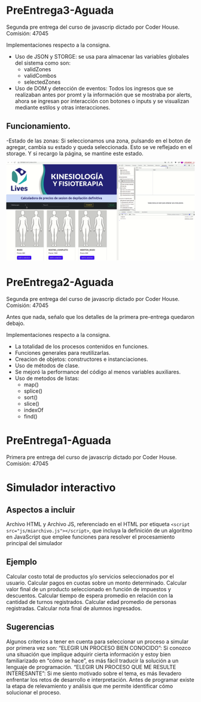 # PreEntrega3-Aguada
Segunda pre entrega del curso de javascrip dictado por Coder House. Comisión: 47045

Implementaciones respecto a la consigna.
- Uso de JSON y STORGE: se usa para almacenar las variables globales del sistema como son:
    - validZones
    - validCombos
    - selectedZones
- Uso de DOM y detección de eventos: Todos los ingresos que se realizaban antes por promt y la información que se mostraba por alerts,
ahora se ingresan por interacción con botones o inputs y se visualizan mediante estilos y otras interacciones.

## Funcionamiento.

-Estado de las zonas: Si seleccionamos una zona, pulsando en el boton de agregar, cambia su estado y queda seleccionada.
    Esto se ve reflejado en el storage. Y si recargo la página, se mantine este estado.

   ![](./extern_resources/cardStatus.gif)

# PreEntrega2-Aguada
Segunda pre entrega del curso de javascrip dictado por Coder House. Comisión: 47045

Antes que nada, señalo que los detalles de la primera pre-entrega quedaron debajo.

Implementaciones respecto a la consigna.
- La totalidad de los procesos contenidos en funciones.
- Funciones generales para reutilizarlas.
- Creacion de objetos: constructores e instanciaciones.
- Uso de métodos de clase.
- Se mejoró la performance del código al menos variables auxiliares.
- Uso de metodos de listas:
    - map()
    - splice()
    - sort()
    - slice()
    - indexOf
    - find()


# PreEntrega1-Aguada
Primera pre entrega del curso de javascrip dictado por Coder House. Comisión: 47045

# Simulador interactivo
## Aspectos a incluir

Archivo HTML y Archivo JS, referenciado en el HTML por etiqueta `<script src="js/miarchivo.js"></script>`, que incluya la definición de un algoritmo en JavaScript que emplee funciones para resolver el procesamiento principal del simulador

## Ejemplo

Calcular costo total de productos y/o servicios seleccionados por el usuario.
Calcular pagos en cuotas sobre un monto determinado.
Calcular valor final de un producto seleccionado en función de impuestos y descuentos.
Calcular tiempo de espera promedio en relación con la cantidad de turnos registrados.
Calcular edad promedio de personas registradas.
Calcular nota final de alumnos ingresados.

## Sugerencias

Algunos criterios a tener en cuenta para seleccionar un proceso a simular por primera vez son: 
“ELEGIR UN PROCESO BIEN CONOCIDO”: Si conozco una situación que implique adquirir cierta información y estoy bien familiarizado en “cómo se hace”, es más fácil traducir la solución a un lenguaje de programación.
“ELEGIR UN PROCESO QUE ME RESULTE INTERESANTE”: Si me siento motivado sobre el tema, es más llevadero enfrentar los retos de desarrollo e interpretación. Antes de programar existe la etapa de relevamiento y análisis que me permite identificar cómo solucionar el proceso.
